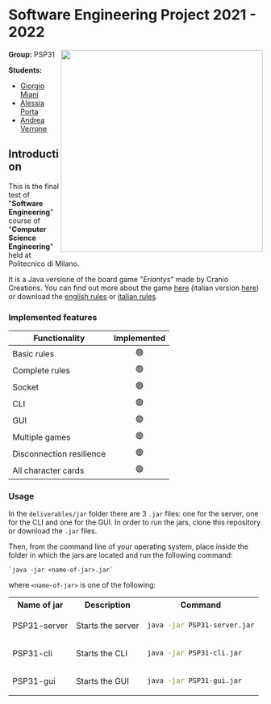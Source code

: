 # Software Engineering Project 2021 - 2022
<img src="https://www.craniocreations.it/wp-content/uploads/2021/06/Eriantys_scatola3Dombra-600x600.png" width=400px height=400px style="float: right;"/>

**Group:** PSP31

**Students:**
- [Giorgio Miani](https://github.com/Giorgio-Miani)
- [Alessia Porta](https://github.com/AlessiaPorta)
- [Andrea Verrone](https://github.com/AndreaVerrone)

## Introduction
This is the final test of "**Software Engineering**" course of "**Computer Science Engineering**" held at Politecnico di Milano.

It is a Java versione of the board game "_Eriantys_" made by Cranio Creations.
You can find out more about the game [here](https://craniointernational.com/products/eriantys/) (italian version [here](https://www.craniocreations.it/prodotto/eriantys/)) or download the [english rules](https://craniointernational.com/2021/wp-content/uploads/2021/06/Eriantys_rules_small.pdf) or [italian rules](https://www.craniocreations.it/wp-content/uploads/2021/11/Eriantys_ITA_bassa.pdf).


### Implemented features
| Functionality            | Implemented  |
|--------------------------|:------------:|
| Basic rules              |      🟢      | 
| Complete rules           |      🟢      |
| Socket                   |      🟢      |
| CLI                      |      🟢      |
| GUI                      |      🟢      |
| Multiple games           |      🟢      |
| Disconnection resilience |      🟢      |
| All character cards      |      🟢      |

### Usage

In the `deliverables/jar` folder there are 3 `.jar` files: one for the server,
one for the CLI and one for the GUI. In order to run the jars, clone this repository or download the `.jar` files.

Then, from the command line of your operating system, place inside the folder in which the jars are located and run the following command:

    `java -jar <name-of-jar>.jar`

where `<name-of-jar>` is one of the following:

<table>
<tr>
<th>Name of jar</th>
<th>Description</th>
<th>Command</th>
</tr>
<tr>
<td>PSP31-server</td>
<td>Starts the server</td>
<td>

```bash
java -jar PSP31-server.jar
```
</td> 
</tr>
<tr>
<td>PSP31-cli</td>
<td>Starts the CLI</td>
<td>

```bash
java -jar PSP31-cli.jar
```
</td> 
</tr>
<tr>
<td>PSP31-gui</td>
<td>Starts the GUI</td>
<td>

```bash
java -jar PSP31-gui.jar
```
</td> 
</tr>
</table>